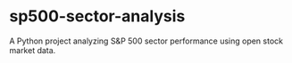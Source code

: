 # sp500-sector-analysis
A Python project analyzing S&amp;P 500 sector performance using open stock market data.
